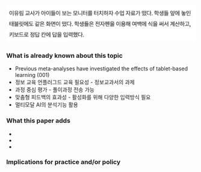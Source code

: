 ![](atts/Screenshot%202024-10-14%20at%204.49.19%20PM%201.png)
### What is already known about this topic
* Previous meta-analyses have investigated the effects of tablet-based learning (001)
* 정보 교육 언플러그드 교육 필요성 - 정보교과서의 과제
* 과정 중심 평가 - 풀이과정 전송 가능
* 맞춤형 피드백의 효과성 - 활성화를 위해 다양한 입력방식 필요
* 멀티모달 AI의 분석기능 활용
### What this paper adds
* 
* 
* 
### Implications for practice and/or policy